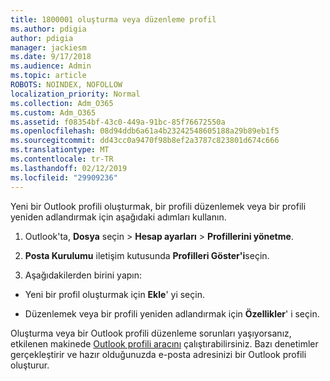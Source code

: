 ```yaml
---
title: 1800001 oluşturma veya düzenleme profil
ms.author: pdigia
author: pdigia
manager: jackiesm
ms.date: 9/17/2018
ms.audience: Admin
ms.topic: article
ROBOTS: NOINDEX, NOFOLLOW
localization_priority: Normal
ms.collection: Adm_O365
ms.custom: Adm_O365
ms.assetid: f08354bf-43c0-449a-91bc-85f76672550a
ms.openlocfilehash: 08d94ddb6a61a4b23242548605188a29b89eb1f5
ms.sourcegitcommit: dd43cc0a9470f98b8ef2a3787c823801d674c666
ms.translationtype: MT
ms.contentlocale: tr-TR
ms.lasthandoff: 02/12/2019
ms.locfileid: "29909236"
---
```

Yeni bir Outlook profili oluşturmak, bir profili düzenlemek veya bir profili yeniden adlandırmak için aşağıdaki adımları kullanın.
  
1. Outlook'ta, **Dosya** seçin \> **Hesap ayarları** \> **Profillerini yönetme**.
    
2. **Posta Kurulumu** iletişim kutusunda **Profilleri Göster'i**seçin.
    
3. Aşağıdakilerden birini yapın:
    
  - Yeni bir profil oluşturmak için **Ekle**' yi seçin.
    
  - Düzenlemek veya bir profili yeniden adlandırmak için **Özellikler**' i seçin.
    
Oluşturma veya bir Outlook profili düzenleme sorunları yaşıyorsanız, etkilenen makinede [Outlook profili aracını](https://aka.ms/SaRA-OutlookSetupProfile) çalıştırabilirsiniz. Bazı denetimler gerçekleştirir ve hazır olduğunuzda e-posta adresinizi bir Outlook profili oluşturur. 
  

